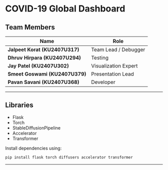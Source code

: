# COVID-19 Global Dashboard

## Team Members
| Name             | Role                  |
|------------------|-----------------------|
| **Jalpeet Korat (KU2407U317)**     | Team Lead / Debugger |
| **Dhruv Hirpara (KU2407U294)**     | Testing  |
| **Jay Patel (KU2407U302)**     | Visualization Expert  |
| **Smeet Goswami (KU2407U379)** | Presentation Lead          |
| **Pavan Savani (KU2407U368)**     | Developer    |

---

## Libraries
- Flask
- Torch
- StableDiffusionPipeline
- Accelerator
- Transformer
 
Install dependencies using:
```bash
pip install flask torch diffusers accelerator transformer
```

---
